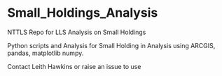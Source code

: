 # Small_Holdings_Analysis
NTTLS Repo for LLS Analysis on Small Holdings


Python scripts and Analysis for Small Holding in Analysis using ARCGIS, pandas, matplotlib numpy.

Contact Leith Hawkins or raise an issue to use

